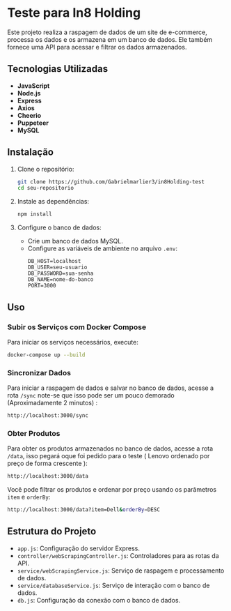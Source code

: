 # Teste para In8 Holding

Este projeto realiza a raspagem de dados de um site de e-commerce, processa os dados e os armazena em um banco de dados. Ele também fornece uma API para acessar e filtrar os dados armazenados.

## Tecnologias Utilizadas

- **JavaScript**
- **Node.js**
- **Express**
- **Axios**
- **Cheerio**
- **Puppeteer**
- **MySQL**

## Instalação

1. Clone o repositório:
    ```bash
    git clone https://github.com/Gabrielmarlier3/in8Holding-test
    cd seu-repositorio
    ```

2. Instale as dependências:
    ```bash
    npm install
    ```

3. Configure o banco de dados:
    - Crie um banco de dados MySQL.
    - Configure as variáveis de ambiente no arquivo `.env`:
        ```plaintext
        DB_HOST=localhost
        DB_USER=seu-usuario
        DB_PASSWORD=sua-senha
        DB_NAME=nome-do-banco
        PORT=3000
        ```

## Uso

### Subir os Serviços com Docker Compose

Para iniciar os serviços necessários, execute:
```bash
docker-compose up --build
```

### Sincronizar Dados

Para iniciar a raspagem de dados e salvar no banco de dados, acesse a rota `/sync` note-se que isso pode ser um pouco demorado (Aproximadamente 2 minutos) :
```bash
http://localhost:3000/sync
```

### Obter Produtos

Para obter os produtos armazenados no banco de dados, acesse a rota `/data`, isso pegará oque foi pedido para o teste ( Lenovo ordenado por preço de forma crescente ):
```bash
http://localhost:3000/data
```

Você pode filtrar os produtos e ordenar por preço usando os parâmetros `item` e `orderBy`:
```bash
http://localhost:3000/data?item=Dell&orderBy=DESC
```

## Estrutura do Projeto

- `app.js`: Configuração do servidor Express.
- `controller/webScrapingController.js`: Controladores para as rotas da API.
- `service/webScrapingService.js`: Serviço de raspagem e processamento de dados.
- `service/databaseService.js`: Serviço de interação com o banco de dados.
- `db.js`: Configuração da conexão com o banco de dados.

